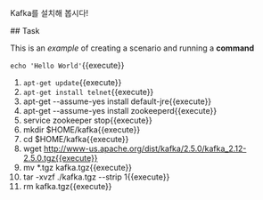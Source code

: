 Kafka를 설치해 봅시다!

## Task

This is an _example_ of creating a scenario and running a **command**

`echo 'Hello World'`{{execute}}


1. `apt-get update`{{execute}}
2. `apt-get install telnet`{{execute}}
3. apt-get --assume-yes install default-jre{{execute}}
4. apt-get --assume-yes install zookeeperd{{execute}}
5. service zookeeper stop{{execute}}
6. mkdir $HOME/kafka{{execute}}
7. cd $HOME/kafka{{execute}}
8. wget http://www-us.apache.org/dist/kafka/2.5.0/kafka_2.12-2.5.0.tgz{{execute}}
9. mv *.tgz  kafka.tgz{{execute}}
10. tar -xvzf ./kafka.tgz --strip 1{{execute}}
11. rm kafka.tgz{{execute}}
